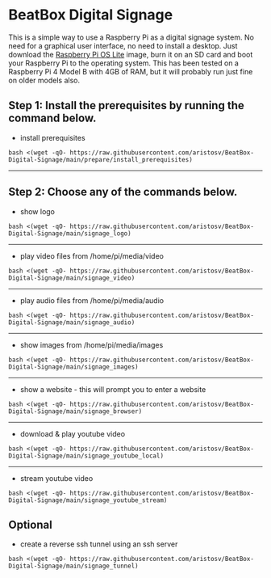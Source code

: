 # BeatBox Digital Signage

This is a simple way to use a Raspberry Pi as a digital signage system. No need for a graphical user interface, no need to install a desktop. Just download the [Raspberry Pi OS Lite](https://www.raspberrypi.com/software/operating-systems/) image, burn it on an SD card and boot your Raspberry Pi to the operating system. This has been tested on a Raspberry Pi 4 Model B with 4GB of RAM, but it will probably run just fine on older models also.

## Step 1: Install the prerequisites by running the command below.
- install prerequisites
```
bash <(wget -qO- https://raw.githubusercontent.com/aristosv/BeatBox-Digital-Signage/main/prepare/install_prerequisites)
```
---

## Step 2: Choose any of the commands below.
- show logo
```
bash <(wget -qO- https://raw.githubusercontent.com/aristosv/BeatBox-Digital-Signage/main/signage_logo)
```
---
- play video files from /home/pi/media/video
```
bash <(wget -qO- https://raw.githubusercontent.com/aristosv/BeatBox-Digital-Signage/main/signage_video)
```
---
- play audio files from /home/pi/media/audio
```
bash <(wget -qO- https://raw.githubusercontent.com/aristosv/BeatBox-Digital-Signage/main/signage_audio)
```
---
- show images from /home/pi/media/images
```
bash <(wget -qO- https://raw.githubusercontent.com/aristosv/BeatBox-Digital-Signage/main/signage_images)
```
---
- show a website - this will prompt you to enter a website
```
bash <(wget -qO- https://raw.githubusercontent.com/aristosv/BeatBox-Digital-Signage/main/signage_browser)
```
---
- download & play youtube video
```
bash <(wget -qO- https://raw.githubusercontent.com/aristosv/BeatBox-Digital-Signage/main/signage_youtube_local)
```
---
- stream youtube video
```
bash <(wget -qO- https://raw.githubusercontent.com/aristosv/BeatBox-Digital-Signage/main/signage_youtube_stream)
```
## Optional
- create a reverse ssh tunnel using an ssh server
```
bash <(wget -qO- https://raw.githubusercontent.com/aristosv/BeatBox-Digital-Signage/main/signage_tunnel)
```
